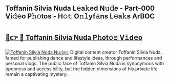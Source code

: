 ## Toffanin Silvia Nuda L𝚎a𝚔ed N𝚞𝚍e - Part-000 Vi𝚍𝚎o P𝚑𝚘tos - H𝚘𝚝 O𝚗𝚕yf𝚊ns L𝚎a𝚔s ArBOC

# <h2><a href="http://kf0kz9r.oniu.top/?m=Toffanin+Silvia+Nuda">🔗👉 🔴 Toffanin Silvia Nuda P𝚑ot𝚘𝚜 V𝚒d𝚎o</a></h2>

[![Toffanin Silvia Nuda Nu𝚍e𝚜](https://i.imgur.com/0qMVB7G.gif)](http://kf0kz9r.oniu.top/?m=Toffanin+Silvia+Nuda)
Digital content creator Toffanin Silvia Nuda, famed for publishing dance and lifestyle ideas, through performances and personal vlogs. The public face of Toffanin Silvia Nuda is synonymous with openness and accessibility, but the hidden dimensions of his private life remain a captivating mystery.  
